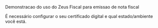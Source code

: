  Demonstracao do uso do Zeus Fiscal para emissao de nota fiscal 

 É necessário configurar o seu certificado digital e qual estado/ambiente você está.
